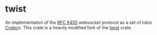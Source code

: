 # twist

An implementation of the [RFC 6455][1] websocket protocol as a set of tokio [Codec][2]s.
This crate is a heavily modified fork of the [twist][3] crate.

[1]: https://tools.ietf.org/html/rfc6455
[2]: https://crates.io/crates/tokio-codec
[3]: https://crates.io/crates/twist

